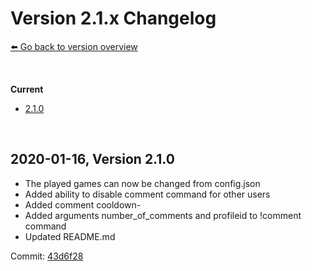 # Version 2.1.x Changelog
[⬅️ Go back to version overview](../version_changelogs.md)

&nbsp;

**Current**  
- [2.1.0](#2.1.0)
  
&nbsp;

<a id="2.1.0"></a>

## **2020-01-16, Version 2.1.0**
- The played games can now be changed from config.json
- Added ability to disable comment command for other users
- Added comment cooldown-
- Added arguments number_of_comments and profileid to !comment command
- Updated README.md

Commit: [43d6f28](https://github.com/HerrEurobeat/steam-comment-service-bot/commit/43d6f28)